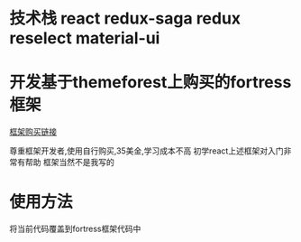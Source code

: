 # 技术栈 react redux-saga redux reselect material-ui 

# 开发基于themeforest上购买的fortress框架
[框架购买链接](https://themeforest.net/item/fortress-react-admin-template/19568479)

  尊重框架开发者,使用自行购买,35美金,学习成本不高
  初学react上述框架对入门非常有帮助
  框架当然不是我写的


# 使用方法

  将当前代码覆盖到fortress框架代码中

